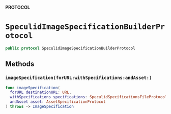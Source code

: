 **PROTOCOL**

# `SpeculidImageSpecificationBuilderProtocol`

```swift
public protocol SpeculidImageSpecificationBuilderProtocol
```

## Methods
### `imageSpecification(forURL:withSpecifications:andAsset:)`

```swift
func imageSpecification(
  forURL destinationURL: URL,
  withSpecifications specifications: SpeculidSpecificationsFileProtocol,
  andAsset asset: AssetSpecificationProtocol
) throws -> ImageSpecification
```
